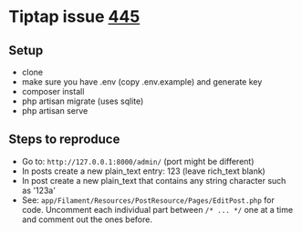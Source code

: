 # Tiptap issue [445](https://github.com/awcodes/filament-tiptap-editor/issues/445)

## Setup

- clone
- make sure you have .env (copy .env.example) and generate key
- composer install
- php artisan migrate (uses sqlite)
- php artisan serve

## Steps to reproduce

- Go to: `http://127.0.0.1:8000/admin/` (port might be different)
- In posts create a new plain_text entry: 123 (leave rich_text blank)
- In post create a new plain_text that contains any string character such as '123a'
- See: `app/Filament/Resources/PostResource/Pages/EditPost.php` for code. Uncomment each individual part between `/* ... */` one at a time and comment out the ones before.
